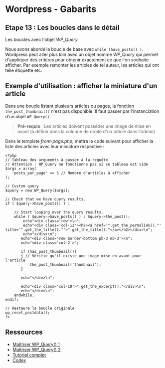 # Wordpress - Gabarits

## Etape 13 : Les boucles dans le détail

Les boucles avec l'objet *WP_Query*

Nous avons abordé la boucle de base avec `while (have_posts() )`. Wordpress peut aller plus loin avec un objet nommé *WP_Query* qui permet d'appliquer des critères pour obtenir exactement ce que l'on souhaite afficher. Par exemple remonter les articles de tel auteur, les articles qui ont telle étiquette etc.

## Exemple d'utilisation : afficher la miniature d'un article 

Dans une boucle listant plusieurs articles ou pages, la fonction `the_post_thumbnail()` n'est pas disponible. Il faut passer par l'instanciation d'un objet `WP_Query()`.

> **Pré-requis** : Les articles doivent posséder une image de mise en avant (à définir dans la colonne de droite d'un article dans l'admin)

Dans le template _front-page.php_, mettre le code suivant pour afficher la liste des articles avec leur miniature respective :  

    <?php 	
    // Tableau des arguments à passer à la requête
    // Attention : WP_Query ne fonctionne pas si ce tableau est vide
	$args = array(
	   'posts_per_page' => 5 // Nombre d'articles à afficher 
	);
		 
	// Custom query
	$query = new WP_Query($args);
		 
	// Check that we have query results.
	if ( $query->have_posts() ) :
 
	    // Start looping over the query results.
	    while ( $query->have_posts() ) : $query->the_post();
            echo"<div class='row'>\n"; 
			echo"<div class='col-12'><h2><a href='".get_the_permalink()."' title='".get_the_title()."'>".get_the_title()."</a></h2></div>\n"; 		  	
            echo"</div>\n";
		   echo"<div class='row border-bottom pb-3 mb-3'>\n"; 
		   echo"<div class='col-2'>";
			
		   if (has_post_thumbnail()) 
		   { // Vérifie qu'il existe une image mise en avant pour l'article
               the_post_thumbnail('thumbnail');
           }
			
		   echo"</div>\n";
			
		   echo"<div class='col-10'>".get_the_excerpt()."</div>\n";						
		   echo"</div>\n";	              
        endwhile;
    endif;
 
    // Restaure la boucle originale
    wp_reset_postdata();			
    ?>

## Ressources

* [Maîtriser WP_Query() 1](https://code.tutsplus.com/fr/tutorials/mastering-wp_query-an-introduction--cms-23023)
* [Maîtriser WP_Query() 2](https://code.tutsplus.com/fr/tutorials/mastering-wp_query-using-the-loop--cms-23031)
* [Tutoriel complet](https://code.tutsplus.com/series/mastering-wp_query--cms-818)
* [Codex](https://developer.wordpress.org/reference/classes/wp_query)